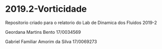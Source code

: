 # 2019.2-Vorticidade
Repositorio criado para o relatorio do Lab de Dinamica dos Fluidos 2019-2

Geordana Martins Bento 17/0034569

Gabriel Familiar Amorim da Silva 17/0069273
